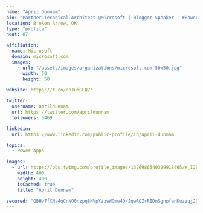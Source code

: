 ```yaml
---
name: "April Dunnam"
bio: "Partner Technical Architect @Microsoft | Blogger-Speaker | #PowerApps, #PowerAutomate, #Office365, #SharePoint | #WIT | #Karaoke Queen"
location: Broken Arrow, OK
type: "profile"
heat: 87

affiliation:
  name: Microsoft
  domain: microsoft.com
  images:
    - url: "/assets/images/organizations/microsoft.com-50x50.jpg"
      width: 50
      height: 50

website: https://t.co/enJuiGEQZc

twitter:
  username: aprildunnam
  url: https://twitter.com/aprildunnam
  followers: 5469

linkedin:
  url: https://www.linkedin.com/public-profile/in/april-dunnam

topics:
  - Power Apps

images:
  - url: https://pbs.twimg.com/profile_images/1326986540329918465/W_IJ6Ih2_400x400.jpg
    width: 400
    height: 400
    isCached: true
    title: "April Dunnam"

secured: "QBHv7fXNa4qCnNO0nzpq8NVpYzzwWGmw4O/JqwRQZrRIDnSgnpfenKuzzqjJ0C9ISHaNN4Byvh2b84JRQXTZ/qibiZgpD1gHU/D8zBX6H1kPGjjZxCoTYzJhOc1Smq8kwBNYjulG0qv9ca9l0PA1CynSWhMPQ0MrS45F0d5PqgGTFLlM4XRla8eLtD42Px9pvTkI+XhKdUzqjSVeEEal4m45oFVXps/SE/fpBecxVuxxfyPXr22N3x9r5b1BTNXZhbVM5kqtCvcVNtfEjteosMOgidVCSNBzqb0oZ61yBybficfHorxsiaQoR7VvlmzvjuCJjSBO8JTbvb8tNXMzMHoniahnfwcdGUqSGdXNnKVWtIekiZb7JlyyX5ttO7QuWQFNq9dKhnV0/PxHyMAms1nNg8NY/2+ijywUIdxi1T4=;v3D4W857Cv51Wwu2iIZa7w=="
---
```


